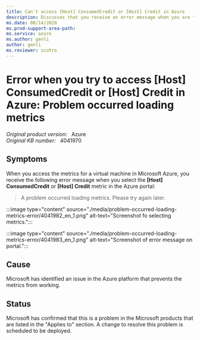 ```yaml
---
title: Can't access [Host] ConsumedCredit or [Host] Credit in Azure
description: Discusses that you receive an error message when you are trying to access [Host] ConsumedCredit or [Host] Credit in Azure.
ms.date: 08/14/2020
ms.prod-support-area-path: 
ms.service: azure
ms.author: genli
author: genli
ms.reviewer: scotro
---
```

# Error when you try to access [Host] ConsumedCredit or [Host] Credit in Azure: Problem occurred loading metrics

_Original product version:_ &nbsp; Azure  
_Original KB number:_ &nbsp; 4041970

## Symptoms

When you access the metrics for a virtual machine in Microsoft Azure, you receive the following error message when you select the **[Host] ConsumedCredit** or **[Host] Credit** metric in the Azure portal:

> A problem occurred loading metrics. Please try again later.

:::image type="content" source="./media/problem-occurred-loading-metrics-error/4041982_en_1.png" alt-text="Screenshot fo selecting metrics.":::

:::image type="content" source="./media/problem-occurred-loading-metrics-error/4041983_en_1.png" alt-text="Screenshot of error message on portal.":::

## Cause

Microsoft has identified an issue in the Azure platform that prevents the metrics from working. 

## Status

Microsoft has confirmed that this is a problem in the Microsoft products that are listed in the "Applies to" section. A change to resolve this problem is scheduled to be deployed.
